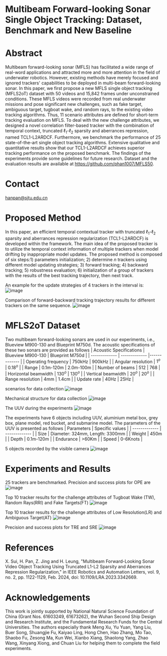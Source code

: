 # Multibeam Forward-looking Sonar Single Object Tracking: Dataset, Benchmark and New Baseline
# Abstract
Multibeam forward-looking sonar (MFLS) has facilitated a wide range of real-word applications and attracted more and more attention in the field of underwater robotics. However, existing methods have merely focused and ignored trackers' capabilities to be deployed in multi-beam forward-looking sonar. In this paper, we first propose a new MFLS single object tracking (MFLS2oT) dataset with 50 videos and 15,842 frames under unconstrained conditions. These MFLS videos were recorded from real underwater missions and pose significant new challenges, such as fake target, ambiguous target, tugboat wake, and random rays, to the existing video tracking algorithms. Thus, 11 scenario attributes are defined for short-term tracking evaluation on MFLS. To deal with the new challenge attributes, we designed a novel correlation filter-based tracker with the combination of temporal context, truncated $\ell_{1}$-$\ell_{2}$ sparsity and aberrances repression, named TCL1-L2ARDCF. Furthermore, we benchmark the performance of 25 state-of-the-art single object tracking algorithms. Extensive qualitative and quantitative results show that our TCL1-L2ARDCF achieves superior tracking performance on the proposed benchmark. The findings of the experiments provide some guidelines for future research. Dataset and the evaluation results are available at https://github.com/phan1007/MFLS50.
# Contact
hanpan@sjtu.edu.cn
# Proposed Method
In this paper, an efficient temporal contextual tracker with truncated $\ell_{1}$-$\ell_{2}$ sparsity and aberrances repression regularization (TCL1-L2ARDCF) is developed within the framework. The main idea of the proposed tracker is to utilize the temporal context information of multiple trackers when model drifting by inappropriate model updates. The proposed method is composed of six steps:1) parameters initialization; 2) determine $n$ trackers using different model updating strategies; 3) forward tracking; 4) backward tracking; 5) robustness evaluation; 6) initialization of a group of trackers with the results of the best tracking trajectory, then next track. 

An example for the update strategies of 4 trackers in the interval is:
![image](https://github.com/phan1007/MFLS2oT/blob/main/figs/update_strategies.png)

Comparison of forward-backward tracking trajectory results for different trackers on the same sequence.
![image](https://github.com/phan1007/MFLS2oT/blob/main/figs/fbttr.png)
# MFLS2oT Dataset
Two multibeam forward-looking sonars are used in our experiments, i.e., Blueview M900-130 and Blueprint M750d. The acoustic specifications of these two sonars are provided as follows
| Acoustic Specifications  | Blueview M900-130 | Blueprint M750d |
| ------------- | ------------- |------------- |
|  Operating frequency | 750kHz  | 900kHz |
|  Angular resolution | $1^{o}$ | $0.18^{o}$ |
|  Range | 0.1m-120m | 2.0m-100m |
|  Number of beams | 512 | 768 |
|  Horizontal beamwidth | $130^{o}$ | $130^{o}$ |
|  Vertical beamwidth | $20^{o}$ | $20^{o}$ |
|  Range resolution | 4mm | 1.4cm |
|  Update rate | 40Hz | 25Hz |

scenarios for data collection
![image](https://github.com/phan1007/MFLS2oT/blob/main/figs/Scenarios.png)

Mechanical structure for data collection
![image](https://github.com/phan1007/MFLS2oT/blob/main/figs/FM.png)

The UUV during the experiments
![image](https://github.com/phan1007/MFLS2oT/blob/main/figs/UUV-exp.png)

The experiments have 6 objects including UUV, aluminium metal box, grey box, plane model, red bucket, and submarine model. The parameters of the UUV is presented as follows
| Parameters  | Specific values |
| ------------- | ------------- |
|  Size | Diameter: 324mm, Length: 3300mm  |
|  Weight | 450m |
|  Depth | 0.1m-120m |
|  Endurance | >60Km |
|  Speed | 0-6Knots |

5 objects recorded by the visible camera
![image](https://github.com/phan1007/MFLS2oT/blob/main/figs/optical_img.png)

# Experiments and Results
25 trackers are benchmarked. Precision and success plots for OPE are
![image](https://github.com/phan1007/MFLS2oT/blob/main/figs/OPE.png)

Top 10 tracker results for the challenge attributes of Tugboat Wake (TW), Random Rays(RRI) and Fake Targets(FT)
![image](https://github.com/phan1007/MFLS2oT/blob/main/figs/TW-RRI-FT.png)

Top 10 tracker results for the challenge attributes of Low Resolution(LR) and Ambiguous Target(AT)
![image](https://github.com/phan1007/MFLS2oT/blob/main/figs/LR-AT.png)

Precision and success plots for TRE and SRE
![image](https://github.com/phan1007/MFLS2oT/blob/main/figs/TRE-SRE.png)
# References
X. Sui, H. Pan, Z. Jing and H. Leung, "Multibeam Forward-Looking Sonar Video Object Tracking Using Truncated L1-L2 Sparsity and Aberrances Repression Regularization," in IEEE Robotics and Automation Letters, vol. 9, no. 2, pp. 1122-1129, Feb. 2024, doi: 10.1109/LRA.2023.3342669.
# Acknowledgements
This work is jointly supported by National Natural Science Foundation of China (Grant Nos. 61603249, 61673262), the Wuhan Second Ship Design and Research Institute, and the Fundamental Research Funds for the Central Universities. The authors especially thank Meng Xu, Yu Yuan, Yang Liu, Buer Song, Shuangjie Fu, Kaiyao Ling, Hong Chen, Hao Zhang, Mo Tao, Shaobo Fu, Zesong Ma, Kun Wei, Xianbo Xiang, Shaolong Yang, Zhao Wang, Xinyang Xiong, and Chuan Liu for helping them to complete the field experiments.
